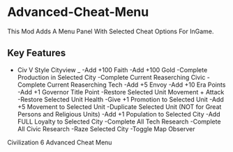 # Advanced-Cheat-Menu

This Mod Adds A Menu Panel With Selected Cheat Options For InGame.

## Key Features

- Civ V Style Cityview _
-Add +100 Faith
-Add +100 Gold
-Complete Production in Selected City
-Complete Current Reaserching Civic
-Complete Current Reaserching Tech
-Add +5 Envoy
-Add +10 Era Points
-Add +1 Governor Title Point
-Restore Selected Unit Movement + Attack
-Restore Selected Unit Health
-Give +1 Promotion to Selected Unit
-Add +5 Movement to Selected Unit
-Duplicate Selected Unit (NOT for Great Persons and Religious Units)
-Add +1 Population to Selected City
-Add FULL Loyalty to Selected City 
-Complete All Tech Research
-Complete All Civic Research
-Raze Selected City
-Toggle Map Observer


Civilization 6 Advanced Cheat Menu
